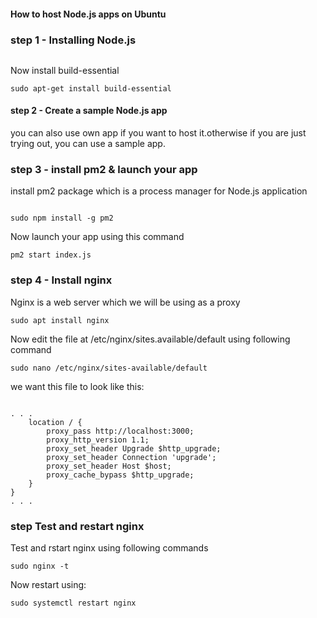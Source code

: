 #### How to host Node.js apps on Ubuntu

### step 1 - Installing Node.js
```curl -fsSL https://deb.nodesource.com/setup_21.x | sudo -E bash - &&\sudo apt-get install -y node.js
```

Now install build-essential
```
sudo apt-get install build-essential
```


#### step 2 - Create a sample Node.js app
you can also use own app if you want to host it.otherwise if you are just trying out, you can use a sample app.

### step 3 - install pm2 & launch your app
install pm2 package which is a process manager for Node.js application
```

sudo npm install -g pm2
```

Now launch your app using this command
```
pm2 start index.js
```

### step 4 - Install nginx
Nginx is a web server which we will be using as a proxy
```
sudo apt install nginx
```

Now edit the file at /etc/nginx/sites.available/default using following command
```
sudo nano /etc/nginx/sites-available/default
``` 

we want this file to look like this:
```

. . .
    location / {
        proxy_pass http://localhost:3000;
        proxy_http_version 1.1;
        proxy_set_header Upgrade $http_upgrade;
        proxy_set_header Connection 'upgrade';
        proxy_set_header Host $host;
        proxy_cache_bypass $http_upgrade;
    }
}
. . .     
```

### step Test and restart nginx
Test and rstart nginx using following commands
```
sudo nginx -t
```
Now restart using:
```
sudo systemctl restart nginx
```